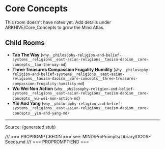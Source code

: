 # Core Concepts

This room doesn't have notes yet. Add details under ARKHIVE/Core_Concepts to grow the Mind Atlas.

## Child Rooms
- **Tao The Way** (`why__philosophy-religion-and-belief-systems__religions__east-asian-religions__taoism-daoism__core-concepts__tao-the-way-md`)
- **Three Treasures Compassion Frugality Humility** (`why__philosophy-religion-and-belief-systems__religions__east-asian-religions__taoism-daoism__core-concepts__three-treasures-compassion-frugality-humility-md`)
- **Wu Wei Non Action** (`why__philosophy-religion-and-belief-systems__religions__east-asian-religions__taoism-daoism__core-concepts__wu-wei-non-action-md`)
- **Yin And Yang** (`why__philosophy-religion-and-belief-systems__religions__east-asian-religions__taoism-daoism__core-concepts__yin-and-yang-md`)

---
Source: (generated stub)

/// === PROPROMPT:BEGIN ===
see: MIND/ProPrompts/Library/DOOR-Seeds.md
/// === PROPROMPT:END ===
